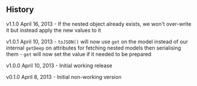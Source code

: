 ## History

v1.1.0 April 16, 2013
	- If the nested object already exists, we won't over-write it but instead apply the new values to it

v1.0.1 April 10, 2013
	- `toJSON()` will now use `get` on the model instead of our internal `getDeep` on attributes for fetching nested models then serialising them
	- `get` will now set the value if it needed to be prepared

v1.0.0 April 10, 2013
	- Initial working release

v0.1.0 April 8, 2013
	- Initial non-working version